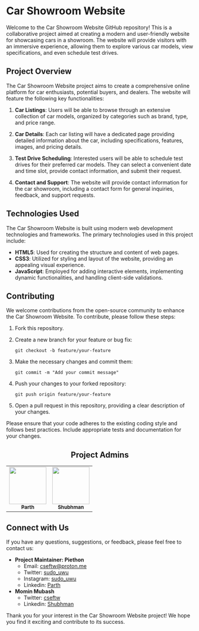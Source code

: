 # Car Showroom Website

Welcome to the Car Showroom Website GitHub repository! This is a collaborative project aimed at creating a modern and user-friendly website for showcasing cars in a showroom. The website will provide visitors with an immersive experience, allowing them to explore various car models, view specifications, and even schedule test drives.

## Project Overview

The Car Showroom Website project aims to create a comprehensive online platform for car enthusiasts, potential buyers, and dealers. The website will feature the following key functionalities:

1. **Car Listings**: Users will be able to browse through an extensive collection of car models, organized by categories such as brand, type, and price range.

2. **Car Details**: Each car listing will have a dedicated page providing detailed information about the car, including specifications, features, images, and pricing details.

3. **Test Drive Scheduling**: Interested users will be able to schedule test drives for their preferred car models. They can select a convenient date and time slot, provide contact information, and submit their request.

4. **Contact and Support**: The website will provide contact information for the car showroom, including a contact form for general inquiries, feedback, and support requests.

## Technologies Used

The Car Showroom Website is built using modern web development technologies and frameworks. The primary technologies used in this project include:

- **HTML5**: Used for creating the structure and content of web pages.
- **CSS3**: Utilized for styling and layout of the website, providing an appealing visual experience.
- **JavaScript**: Employed for adding interactive elements, implementing dynamic functionalities, and handling client-side validations.

## Contributing

We welcome contributions from the open-source community to enhance the Car Showroom Website. To contribute, please follow these steps:

1. Fork this repository.

2. Create a new branch for your feature or bug fix:
   ```
   git checkout -b feature/your-feature
   ```

3. Make the necessary changes and commit them:
   ```
   git commit -m "Add your commit message"
   ```

4. Push your changes to your forked repository:
   ```
   git push origin feature/your-feature
   ```

5. Open a pull request in this repository, providing a clear description of your changes.

Please ensure that your code adheres to the existing coding style and follows best practices. Include appropriate tests and documentation for your changes.

<h2 align=center>Project Admins</h2> 
<table align="center">
	<tr >
    <td align="center">
            <a href="https://github.com/cseftw">
              <img src="https://avatars.githubusercontent.com/u/88571280?v=4" width="100px" alt=""/><br />
              <sub><b>Parth</b></sub>
            </a>
   </td>
      <td align="center">
            <a href="https://github.com/momin-mubash">
              <img src="https://avatars.githubusercontent.com/u/108012519?v=4" width="100px" alt=""/><br />
              <sub><b>Shubhman</b></sub>
            </a>
   </td>
  </tr>
</table>

Connect with Us
-------------------

If you have any questions, suggestions, or feedback, please feel free to contact us:

- **Project Maintainer: Piethon**
  - Email: [cseftw@proton.me](mailto:cseftw@proton.me)
  - Twitter: [sudo_uwu](https://twitter.com/sudo_uwu)
  - Instagram: [sudo_uwu](https://www.instagram.com/sudo_uwu)
  - Linkedin: [Parth](https://www.linkedin.com/in/majeedmujawar01)
- **Momin Mubash**
  - Twitter: [cseftw](https://twitter.com/momin_mubash)
  - Linkedin: [Shubhman](https://www.linkedin.com/in/momin-mubash-97a056263)

Thank you for your interest in the Car Showroom Website project! We hope you find it exciting and contribute to its success.
